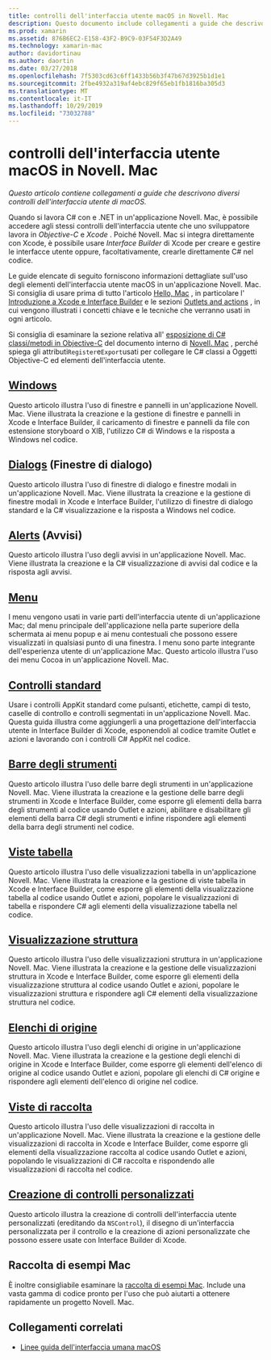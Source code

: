 ```yaml
---
title: controlli dell'interfaccia utente macOS in Novell. Mac
description: Questo documento include collegamenti a guide che descrivono i vari controlli dell'interfaccia utente disponibili per gli sviluppatori Novell. Mac. Il contenuto collegato esamina le finestre, le finestre di dialogo, gli avvisi, i menu, le barre degli strumenti, le visualizzazioni di tabelle, le visualizzazioni struttura e altro ancora.
ms.prod: xamarin
ms.assetid: 876B6EC2-E158-43F2-B9C9-03F54F3D2A49
ms.technology: xamarin-mac
author: davidortinau
ms.author: daortin
ms.date: 03/27/2018
ms.openlocfilehash: 7f5303cd63c6ff1433b56b3f47b67d3925b1d1e1
ms.sourcegitcommit: 2fbe4932a319af4ebc829f65eb1fb1816ba305d3
ms.translationtype: MT
ms.contentlocale: it-IT
ms.lasthandoff: 10/29/2019
ms.locfileid: "73032788"
---
```

# <a name="macos-user-interface-controls-in-xamarinmac"></a>controlli dell'interfaccia utente macOS in Novell. Mac

_Questo articolo contiene collegamenti a guide che descrivono diversi controlli dell'interfaccia utente di macOS._

Quando si lavora C# con e .NET in un'applicazione Novell. Mac, è possibile accedere agli stessi controlli dell'interfaccia utente che uno sviluppatore lavora in *Objective-C* e *Xcode* . Poiché Novell. Mac si integra direttamente con Xcode, è possibile usare _Interface Builder_ di Xcode per creare e gestire le interfacce utente oppure, facoltativamente, crearle direttamente C# nel codice.

Le guide elencate di seguito forniscono informazioni dettagliate sull'uso degli elementi dell'interfaccia utente macOS in un'applicazione Novell. Mac. Si consiglia di usare prima di tutto l'articolo [Hello, Mac](~/mac/get-started/hello-mac.md) , in particolare l' [Introduzione a Xcode e Interface Builder](~/mac/get-started/hello-mac.md#introduction-to-xcode-and-interface-builder) e le sezioni [Outlets and actions](~/mac/get-started/hello-mac.md#outlets-and-actions) , in cui vengono illustrati i concetti chiave e le tecniche che verranno usati in ogni articolo.

Si consiglia di esaminare la sezione relativa all' [esposizione di C# classi/metodi in Objective-C](~/mac/internals/how-it-works.md#exposing-c-classes--methods-to-objective-c) del documento interno di [Novell. Mac](~/mac/internals/how-it-works.md) , perché spiega gli attributi`Register`e`Export`usati per collegare le C# classi a Oggetti Objective-C ed elementi dell'interfaccia utente.

## <a name="windowsmacuser-interfacewindowmd"></a>[Windows](~/mac/user-interface/window.md)

Questo articolo illustra l'uso di finestre e pannelli in un'applicazione Novell. Mac. Viene illustrata la creazione e la gestione di finestre e pannelli in Xcode e Interface Builder, il caricamento di finestre e pannelli da file con estensione storyboard o XIB, l'utilizzo C# di Windows e la risposta a Windows nel codice.

## <a name="dialogsmacuser-interfacedialogmd"></a>[Dialogs](~/mac/user-interface/dialog.md) (Finestre di dialogo)

Questo articolo illustra l'uso di finestre di dialogo e finestre modali in un'applicazione Novell. Mac. Viene illustrata la creazione e la gestione di finestre modali in Xcode e Interface Builder, l'utilizzo di finestre di dialogo standard e la C# visualizzazione e la risposta a Windows nel codice.

## <a name="alertsmacuser-interfacealertmd"></a>[Alerts](~/mac/user-interface/alert.md) (Avvisi)

Questo articolo illustra l'uso degli avvisi in un'applicazione Novell. Mac. Viene illustrata la creazione e la C# visualizzazione di avvisi dal codice e la risposta agli avvisi.

## <a name="menusmacuser-interfacemenumd"></a>[Menu](~/mac/user-interface/menu.md)

I menu vengono usati in varie parti dell'interfaccia utente di un'applicazione Mac; dal menu principale dell'applicazione nella parte superiore della schermata ai menu popup e ai menu contestuali che possono essere visualizzati in qualsiasi punto di una finestra. I menu sono parte integrante dell'esperienza utente di un'applicazione Mac. Questo articolo illustra l'uso dei menu Cocoa in un'applicazione Novell. Mac.

## <a name="standard-controlsmacuser-interfacestandard-controlsmd"></a>[Controlli standard](~/mac/user-interface/standard-controls.md)

Usare i controlli AppKit standard come pulsanti, etichette, campi di testo, caselle di controllo e controlli segmentati in un'applicazione Novell. Mac. Questa guida illustra come aggiungerli a una progettazione dell'interfaccia utente in Interface Builder di Xcode, esponendoli al codice tramite Outlet e azioni e lavorando con i controlli C# AppKit nel codice.

## <a name="toolbarsmacuser-interfacetoolbarmd"></a>[Barre degli strumenti](~/mac/user-interface/toolbar.md)

Questo articolo illustra l'uso delle barre degli strumenti in un'applicazione Novell. Mac. Viene illustrata la creazione e la gestione delle barre degli strumenti in Xcode e Interface Builder, come esporre gli elementi della barra degli strumenti al codice usando Outlet e azioni, abilitare e disabilitare gli elementi della barra C# degli strumenti e infine rispondere agli elementi della barra degli strumenti nel codice.

## <a name="table-viewsmacuser-interfacetable-viewmd"></a>[Viste tabella](~/mac/user-interface/table-view.md)

Questo articolo illustra l'uso delle visualizzazioni tabella in un'applicazione Novell. Mac. Viene illustrata la creazione e la gestione di viste tabella in Xcode e Interface Builder, come esporre gli elementi della visualizzazione tabella al codice usando Outlet e azioni, popolare le visualizzazioni di tabella e rispondere C# agli elementi della visualizzazione tabella nel codice.

## <a name="outline-viewsmacuser-interfaceoutline-viewmd"></a>[Visualizzazione struttura](~/mac/user-interface/outline-view.md)

Questo articolo illustra l'uso delle visualizzazioni struttura in un'applicazione Novell. Mac. Viene illustrata la creazione e la gestione delle visualizzazioni struttura in Xcode e Interface Builder, come esporre gli elementi della visualizzazione struttura al codice usando Outlet e azioni, popolare le visualizzazioni struttura e rispondere agli C# elementi della visualizzazione struttura nel codice.

## <a name="source-listsmacuser-interfacesource-listmd"></a>[Elenchi di origine](~/mac/user-interface/source-list.md)

Questo articolo illustra l'uso degli elenchi di origine in un'applicazione Novell. Mac. Viene illustrata la creazione e la gestione degli elenchi di origine in Xcode e Interface Builder, come esporre gli elementi dell'elenco di origine al codice usando Outlet e azioni, popolare gli elenchi di C# origine e rispondere agli elementi dell'elenco di origine nel codice.

## <a name="collection-viewsmacuser-interfacecollection-viewmd"></a>[Viste di raccolta](~/mac/user-interface/collection-view.md)

Questo articolo illustra l'uso delle visualizzazioni di raccolta in un'applicazione Novell. Mac. Viene illustrata la creazione e la gestione delle visualizzazioni di raccolta in Xcode e Interface Builder, come esporre gli elementi della visualizzazione raccolta al codice usando Outlet e azioni, popolando le visualizzazioni di C# raccolta e rispondendo alle visualizzazioni di raccolta nel codice.

## <a name="creating-custom-controlsmacuser-interfacecustom-controlsmd"></a>[Creazione di controlli personalizzati](~/mac/user-interface/custom-controls.md)

Questo articolo illustra la creazione di controlli dell'interfaccia utente personalizzati (ereditando da `NSControl`), il disegno di un'interfaccia personalizzata per il controllo e la creazione di azioni personalizzate che possono essere usate con Interface Builder di Xcode.

## <a name="mac-samples-gallery"></a>Raccolta di esempi Mac

È inoltre consigliabile esaminare la [raccolta di esempi Mac](https://docs.microsoft.com/samples/browse/?products=xamarin&term=Xamarin.Mac). Include una vasta gamma di codice pronto per l'uso che può aiutarti a ottenere rapidamente un progetto Novell. Mac.

## <a name="related-links"></a>Collegamenti correlati

- [Linee guida dell'interfaccia umana macOS](https://developer.apple.com/macos/human-interface-guidelines/overview/themes/)
